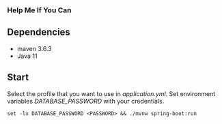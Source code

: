 ### Help Me If You Can

## Dependencies
* maven 3.6.3
* Java 11

## Start
Select the profile that you want to use in *application.yml*.
Set environment variables *DATABASE_PASSWORD* with your credentials.

`set -lx DATABASE_PASSWORD <PASSWORD> && ./mvnw spring-boot:run`

